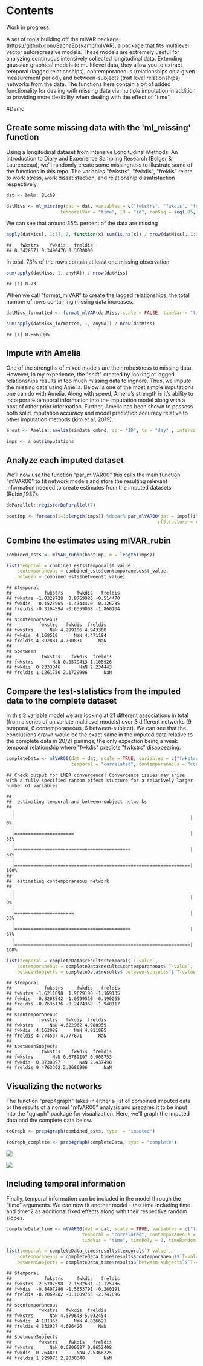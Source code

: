 
# Contents

Work in progress:

A set of tools building off the mlVAR package (https://github.com/SachaEpskamp/mlVAR), a package that fits multilevel vector autoregressive models. These models are extremely useful for analyzing continuous intensively collected longitudinal data. Extending gaussian graphical models to muiltilevel data, they allow you to extract temporal (lagged relationships), contemporaneous (relationships on a given measurement period), and between-subjects (trait level relationships) networks from the data. The functions here contain a bit of added functionality for dealing with missing data via multiple imputation in addition to providing more flexibility when dealing with the effect of "time".

#Demo

## Create some missing data with the 'ml_missing' function

Using a longitudinal dataset from Intensive Longitudinal Methods: An Introduction to Diary and Experience Sampling Research (Bolger & Laurenceau), we’ll randomly create some missingness to illustrate some of the functions in this repo. The variables "fwkstrs", "fwkdis", "freldis" relate to work stress, work dissatisfaction, and relationship dissatisfaction respectively.

``` r
dat <- bmlm::BLch9

datMiss <- ml_missing(dat = dat, variables = c("fwkstrs", "fwkdis", "freldis"), 
                    temporalVar = "time", ID = "id", ranSeq = seq(.05, .7, .05))

```

We can see that around 35% percent of the data are missing

``` r
apply(datMiss[, 1:3], 2, function(x) sum(is.na(x)) / nrow(datMiss[, 1:3]))
```

    ##   fwkstrs    fwkdis   freldis 
    ## 0.3428571 0.3490476 0.3600000

In total, 73% of the rows contain at least one missing observation

``` r
sum(apply(datMiss, 1, anyNA)) / nrow(datMiss)
```

    ## [1] 0.73

When we call "format_mlVAR" to create the lagged relationships, the total number of rows containing missing data increases.

``` r
datMiss_formatted <- format_mlVAR(datMiss, scale = FALSE, timeVar = "time")

sum(apply(datMiss_formatted, 1, anyNA)) / nrow(datMiss)
```

    ## [1] 0.8661905

## Impute with Amelia

One of the strengths of mixed models are their robustness to missing data. However, in my experience, the "shift" created by looking at lagged relationships results in too much missing data to ingnore. Thus, we impute the missing data using Amelia. Below is one of the most simple imputations one can do with Amelia. Along with speed, Amelia’s strength is it’s ability to incorporate temporal information into the imputation model along with a host of other prior information. Further, Amelia has been shown to possess both solid imputation accuracy and model prediction accuracy relative to other imputation methods (kim et al, 2019).

``` r
a_out <- Amelia::amelia(simData_cmbnd, cs = "ID", ts = "day" , intercs = TRUE , m = 10, p2s = FALSE, lags = vars, leads = vars)

imps <- a_out$imputations
```

## Analyze each imputed dataset

We’ll now use the function “par_mlVAR00” this calls the main function “mlVAR00” to fit network models and store the resulting relevant information needed to create estimates from the imputed datasets (Rubin,1987).

``` r
doParallel::registerDoParallel(7)

bootImp <- foreach(i=1:length(imps)) %dopar% par_mlVAR00(dat = imps[[i]], scale = TRUE, variables = c("fwkstrs", "fwkdis", "freldis"), ID = "ID", 
                                                        rfStructure = c("correlated", "correlated"), timeArgs = list(NULL, NULL, FALSE))
```

## Combine the estimates using mlVAR_rubin

``` r
combined_ests <- mlVAR_rubin(bootImp, m = length(imps))

list(temporal = combined_ests$temporal$t_value, 
    contemporaneous = combined_ests$contemporaneous$t_value, 
    between = combined_ests$between$t_value)
```

    ## $temporal
    ##            fwkstrs     fwkdis   freldis
    ## fwkstrs -1.0329728  0.8769986 -0.514470
    ## fwkdis  -0.1525965 -1.4344470 -0.126235
    ## freldis -0.3164594 -0.6359068 -1.860104
    ## 
    ## $contemporaneous
    ##          fwkstrs   fwkdis  freldis
    ## fwkstrs      NaN 4.299106 4.943368
    ## fwkdis  4.168510      NaN 4.471184
    ## freldis 4.892881 4.700831      NaN
    ## 
    ## $between
    ##           fwkstrs    fwkdis  freldis
    ## fwkstrs       NaN 0.0579413 1.108926
    ## fwkdis  0.2333846       NaN 2.234443
    ## freldis 1.1261756 2.1729906      NaN

## Compare the test-statistics from the imputed data to the complete dataset
In this 3 variable model we are looking at 21 different associations in total (from a series of univariate multilevel models) over 3 different networks (9 temporal, 6 contemporaneous, 6 between-subject). We can see that the conclusions drawn would be the exact same in the imputed data relative to the complete data in 20/21 pairings, the only expection being a weak temporal relationship where "fwkdis" predicts "fwkstrs" disappearing.

``` r
completeData <- mlVAR00(dat = dat, scale = TRUE, variables = c("fwkstrs", "fwkdis", "freldis"), ID = "id", 
                        temporal = "correlated", contemporaneous = "correlated")
```

    ## Check output for LMER convergence! Convergence issues may arise with a fully specified random effect stucture for a relatively larger number of variables

    ## 
    ##  estimating temporal and between-subject networks 
    ## 
      |                                                                       
      |                                                                 |   0%
      |                                                                       
      |======================                                           |  33%
      |                                                                       
      |===========================================                      |  67%
      |                                                                       
      |=================================================================| 100%
    ## 
    ##  estimating contemporaneous network 
    ## 
      |                                                                       
      |                                                                 |   0%
      |                                                                       
      |======================                                           |  33%
      |                                                                       
      |===========================================                      |  67%
      |                                                                       
      |=================================================================| 100%

``` r
list(temporal = completeData$results$temporal$`T-value`, 
    contemporaneous = completeData$results$contemporaneous$`T-value`, 
    betweenSubjects = completeData$results$`between-subjects`$`T-value`)
```

    ## $temporal
    ##            fwkstrs     fwkdis   freldis
    ## fwkstrs -1.6211098  1.9629190 -1.169135
    ## fwkdis  -0.8208542 -1.0999510 -0.190265
    ## freldis -0.7635176 -0.2474368 -1.940117
    ## 
    ## $contemporaneous
    ##          fwkstrs   fwkdis  freldis
    ## fwkstrs      NaN 4.622962 4.980959
    ## fwkdis  4.163088      NaN 4.911895
    ## freldis 4.774537 4.777671      NaN
    ## 
    ## $betweenSubjects
    ##           fwkstrs    fwkdis  freldis
    ## fwkstrs       NaN 0.6789197 0.900753
    ## fwkdis  0.8738897       NaN 2.437498
    ## freldis 0.4763302 2.2686996      NaN


## Visualizing the networks
The function "prep4graph" takes in either a list of combined imputed data or the results of a normal "mlVAR00" analysis and prepares it to be input into the "qgraph" package for visualization. Here, we'll graph the imputed data and the complete data below.

``` r
toGraph <- prep4graph(combined_ests, type  = "imputed")

toGraph_complete <- prep4graph(completeData, type = "complete")
```


![](https://raw.githubusercontent.com/dasilvaa10/mlVAR00/master/img/complete_graph.png)

![](https://raw.githubusercontent.com/dasilvaa10/mlVAR00/master/img/imp_graph.png)



## Including temporal information
Finally, temporal information can be included in the model through the “time” arguments. We can now  fit another model - this time including time and time^2 as additional fixed effects along with their respective random slopes.

``` r
completeData_time <- mlVAR00(dat = dat, scale = TRUE, variables = c("fwkstrs", "fwkdis", "freldis"), ID = "id", 
                            temporal = "correlated", contemporaneous = "correlated", 
                            timeVar = "time", timePoly = 2, timeRandom = TRUE)
```

``` r
list(temporal = completeData_time$results$temporal$`T-value`, 
    contemporaneous = completeData_time$results$contemporaneous$`T-value`, 
    betweenSubjects = completeData_time$results$`between-subjects`$`T-value`)
```

    ## $temporal
    ##            fwkstrs     fwkdis   freldis
    ## fwkstrs -2.5707598  2.1582631 -1.125736
    ## fwkdis  -0.8497286 -1.5653791 -0.260191
    ## freldis -0.7069282 -0.1609755 -2.747096
    ## 
    ## $contemporaneous
    ##          fwkstrs   fwkdis  freldis
    ## fwkstrs      NaN 4.579648 5.032454
    ## fwkdis  4.181363      NaN 4.826621
    ## freldis 4.832927 4.696426      NaN
    ## 
    ## $betweenSubjects
    ##          fwkstrs    fwkdis   freldis
    ## fwkstrs      NaN 0.6800027 0.8652408
    ## fwkdis  0.764811       NaN 2.5366225
    ## freldis 1.229973 2.2030348       NaN
